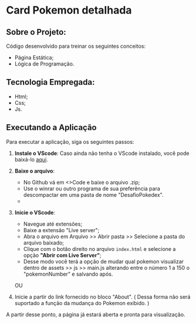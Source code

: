 # Card Pokemon detalhada

## Sobre o Projeto:
Código desenvolvido para treinar os seguintes conceitos:
- Página Estática;
- Lógica de Programação.
  
## Tecnologia Empregada:
- Html;
- Css;
- Js.
  
## Executando a Aplicação

Para executar a aplicação, siga os seguintes passos:

1. **Instale o VScode**: Caso ainda não tenha o VScode instalado, você pode baixá-lo [aqui](https://code.visualstudio.com/download).
   
2. **Baixe o arquivo**:
   - No Github vá em <>Code e baixe o arquivo .zip;
   - Use o winrar ou outro programa de sua preferência para descompactar em uma pasta de nome "DesafioPokedex".
   - 
3. **Inicie o VScode**:
   - Navegue até extensões;
   - Baixe a extensão "Live server";
   - Abra o arquivo em Arquivo >> Abrir pasta >> Selecione a pasta do arquivo baixado;
   - Clique com o botão direito no arquivo `index.html` e selecione a opção **"Abrir com Live Server"**;
   - Desse modo você terá a opção de mudar qual pokemon visualizar dentro de assets >> js >> main.js alterando entre o número 1 a 150 o "pokemonNumber" e salvando após.
  
   OU

1. Inicie a partir do link fornecido no bloco "About". ( Dessa forma não será suportado a função da mudança do Pokemon exibido. )
     
A partir desse ponto, a página já estará aberta e pronta para visualização.
